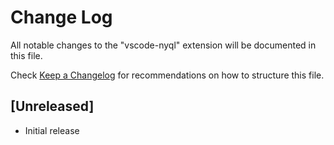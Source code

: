 # Change Log
All notable changes to the "vscode-nyql" extension will be documented in this file.

Check [Keep a Changelog](http://keepachangelog.com/) for recommendations on how to structure this file.

## [Unreleased]
- Initial release